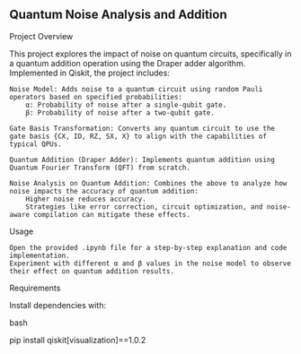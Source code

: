 ## Quantum Noise Analysis and Addition
Project Overview

This project explores the impact of noise on quantum circuits, specifically in a quantum addition operation using the Draper adder algorithm. Implemented in Qiskit, the project includes:

    Noise Model: Adds noise to a quantum circuit using random Pauli operators based on specified probabilities:
        α: Probability of noise after a single-qubit gate.
        β: Probability of noise after a two-qubit gate.

    Gate Basis Transformation: Converts any quantum circuit to use the gate basis {CX, ID, RZ, SX, X} to align with the capabilities of typical QPUs.

    Quantum Addition (Draper Adder): Implements quantum addition using Quantum Fourier Transform (QFT) from scratch.

    Noise Analysis on Quantum Addition: Combines the above to analyze how noise impacts the accuracy of quantum addition:
        Higher noise reduces accuracy.
        Strategies like error correction, circuit optimization, and noise-aware compilation can mitigate these effects.

Usage

    Open the provided .ipynb file for a step-by-step explanation and code implementation.
    Experiment with different α and β values in the noise model to observe their effect on quantum addition results.

Requirements

Install dependencies with:

bash

pip install qiskit[visualization]==1.0.2
